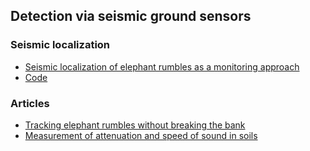 ## Detection via seismic ground sensors



### Seismic localization

- [Seismic localization of elephant rumbles as a monitoring approach](https://royalsocietypublishing.org/doi/10.1098/rsif.2021.0264)
- [Code](https://github.com/mchlrnwld/Seismic-Rumble-Localisation)

### Articles

- [Tracking elephant rumbles without breaking the bank](https://physicsworld.com/a/tracking-elephant-rumbles-without-breaking-the-bank/)
- [Measurement of attenuation and speed of sound in soils](https://experts.illinois.edu/en/publications/measurement-of-attenuation-and-speed-of-sound-in-soils )
